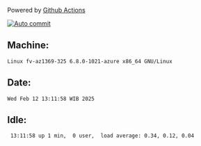 Powered by [Github Actions](https://github.com/features/actions)

[![Auto commit](https://github.com/hiage/workstation/workflows/Auto%20commit/badge.svg)](https://github.com/hiage/workstation/actions?query=workflow%3A%22Auto+commit%22)

## Machine:
```
Linux fv-az1369-325 6.8.0-1021-azure x86_64 GNU/Linux
```
## Date:
```
Wed Feb 12 13:11:58 WIB 2025
```
## Idle:
```
 13:11:58 up 1 min,  0 user,  load average: 0.34, 0.12, 0.04
```
